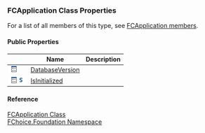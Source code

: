 ﻿### FCApplication Class Properties

For a list of all members of this type, see [FCApplication members](fcSDK~FChoice.Foundation.FCApplication_members.md).

#### Public Properties

|   | Name | Description |
| --- | --- | --- |
| ![Public Property](dotnetimages/publicProperty.png) | [DatabaseVersion](fcSDK~FChoice.Foundation.FCApplication~DatabaseVersion.md) |   |
| ![Public Property](dotnetimages/publicProperty.png)![static (Shared in Visual Basic)](dotnetimages/static.png) | [IsInitialized](fcSDK~FChoice.Foundation.FCApplication~IsInitialized.md) |   |





#### Reference

[FCApplication Class](fcSDK~FChoice.Foundation.FCApplication.md)  
[FChoice.Foundation Namespace](fcSDK~FChoice.Foundation_namespace.md)